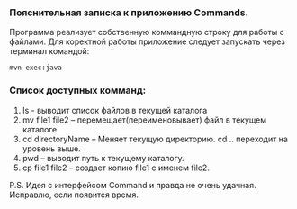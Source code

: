 ### Пояснительная записка к приложению Commands.

Программа реализует собственную коммандную строку для работы с файлами.
Для коректной работы приложение следует запускать через терминал командой:
```
mvn exec:java
```

### Список доступных комманд:

1. ls - выводит список файлов в текущей каталога
2. mv file1 file2 – перемещает(переименовывает) файл в текущем каталоге
3. cd directoryName – Меняет текущую директорию. cd .. переходит на уровень выше.
4. pwd – выводит путь к текущему каталогу.
5. cp file1 file2 – создает копию file1 с именем file2.

P.S. Идея с интерфейсом Command и правда не очень удачная. Исправлю, если появится время.